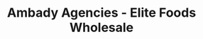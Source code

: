 ---
title: "Ambady Agencies - Elite Foods Wholesale"
url: /koothattukulam/ambady-agencies-elite-foods-wholesale/
shop: Großhandel
---
